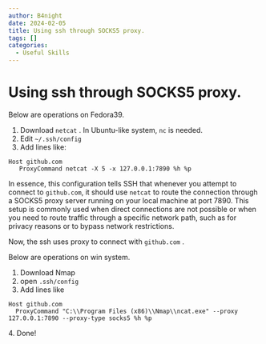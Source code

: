 ```yaml
---
author: B4night
date: 2024-02-05
title: Using ssh through SOCKS5 proxy.
tags: []
categories:
  - Useful Skills
---
```


# Using ssh through SOCKS5 proxy.

Below are operations on Fedora39.

1.  Download `netcat` . In Ubuntu-like system, `nc` is needed.
2.  Edit `~/.ssh/config`
3.  Add lines like:

<!---->

    Host github.com
       ProxyCommand netcat -X 5 -x 127.0.0.1:7890 %h %p

In essence, this configuration tells SSH that whenever you attempt to connect to `github.com`, it should use `netcat` to route the connection through a SOCKS5 proxy server running on your local machine at port 7890. This setup is commonly used when direct connections are not possible or when you need to route traffic through a specific network path, such as for privacy reasons or to bypass network restrictions.

Now, the ssh uses proxy to connect with `github.com` .

Below are operations on win system.

1.  Download Nmap
2.  open `.ssh/config`
3.  Add lines like

<!---->

    Host github.com
      ProxyCommand "C:\\Program Files (x86)\\Nmap\\ncat.exe" --proxy 127.0.0.1:7890 --proxy-type socks5 %h %p

4\. Done!
